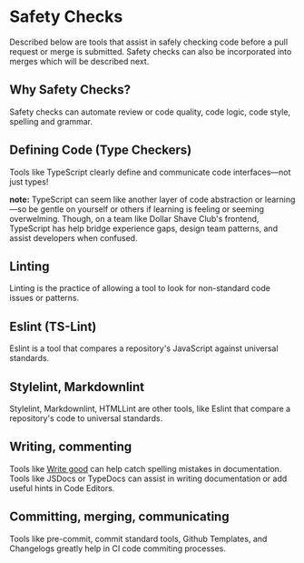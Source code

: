 # Safety Checks

Described below are tools that assist in safely checking code before a pull request or merge is submitted. Safety checks can also be incorporated into merges which will be described next.

## Why Safety Checks?

Safety checks can automate review or code quality, code logic, code style, spelling and grammar.

## Defining Code (Type Checkers)

Tools like TypeScript clearly define and communicate code interfaces—not just types!

**note:** TypeScript can seem like another layer of code abstraction or learning—so be gentle on yourself or others if learning is feeling or seeming overwelming. Though, on a team like Dollar Shave Club's frontend, TypeScript has help bridge experience gaps, design team patterns, and assist developers when confused.

## Linting

Linting is the practice of allowing a tool to look for non-standard code issues or patterns.

## Eslint (TS-Lint)

Eslint is a tool that compares a repository's JavaScript against universal standards.

## Stylelint, Markdownlint

Stylelint, Markdownlint, HTMLLint are other tools, like Eslint that compare a repository's code to universal standards.

## Writing, commenting

Tools like [Write good](https://github.com/btford/write-good) can help catch spelling mistakes in documentation. Tools like JSDocs or TypeDocs can assist in writing documentation or add useful hints in Code Editors.

## Committing, merging, communicating

Tools like pre-commit, commit standard tools, Github Templates, and Changelogs greatly help in CI code commiting processes.


